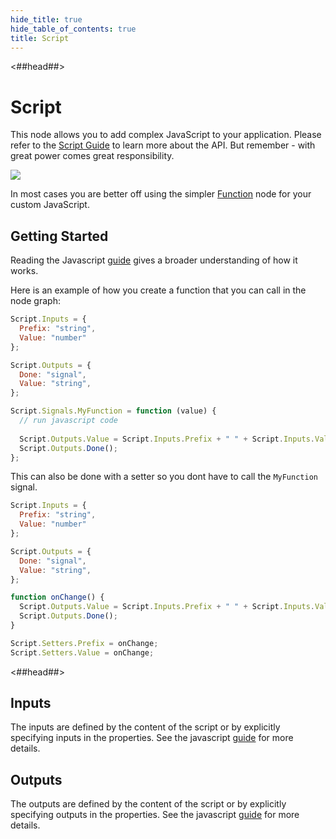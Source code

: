 ```yaml
---
hide_title: true
hide_table_of_contents: true
title: Script
---
```


<##head##>

# Script

This node allows you to add complex JavaScript to your application.
Please refer to the [Script Guide](/docs/guides/business-logic/javascript) to learn more about the API.
But remember - with great power comes great responsibility.

<div className="ndl-image-with-background l">

![](/nodes/javascript/script/script.png)

</div>

In most cases you are better off using the simpler <span className="ndl-node">[Function](/nodes/javascript/function)</span> node for your custom JavaScript.

## Getting Started

Reading the Javascript [guide](/docs/guides/business-logic/javascript) gives a broader understanding of how it works.

Here is an example of how you create a function that you can call in the node graph:

```js
Script.Inputs = {
  Prefix: "string",
  Value: "number"
};

Script.Outputs = {
  Done: "signal",
  Value: "string",
};

Script.Signals.MyFunction = function (value) {
  // run javascript code
  
  Script.Outputs.Value = Script.Inputs.Prefix + " " + Script.Inputs.Value;
  Script.Outputs.Done();
};
```

This can also be done with a setter so you dont have to call the `MyFunction` signal.

```js
Script.Inputs = {
  Prefix: "string",
  Value: "number"
};

Script.Outputs = {
  Done: "signal",
  Value: "string",
};

function onChange() {
  Script.Outputs.Value = Script.Inputs.Prefix + " " + Script.Inputs.Value;
  Script.Outputs.Done();
}

Script.Setters.Prefix = onChange;
Script.Setters.Value = onChange;
```

<##head##>

## Inputs

The inputs are defined by the content of the script or by explicitly specifying inputs in the properties.
See the javascript [guide](/docs/guides/business-logic/javascript) for more details.

## Outputs

The outputs are defined by the content of the script or by explicitly specifying outputs in the properties.
See the javascript [guide](/docs/guides/business-logic/javascript) for more details.
